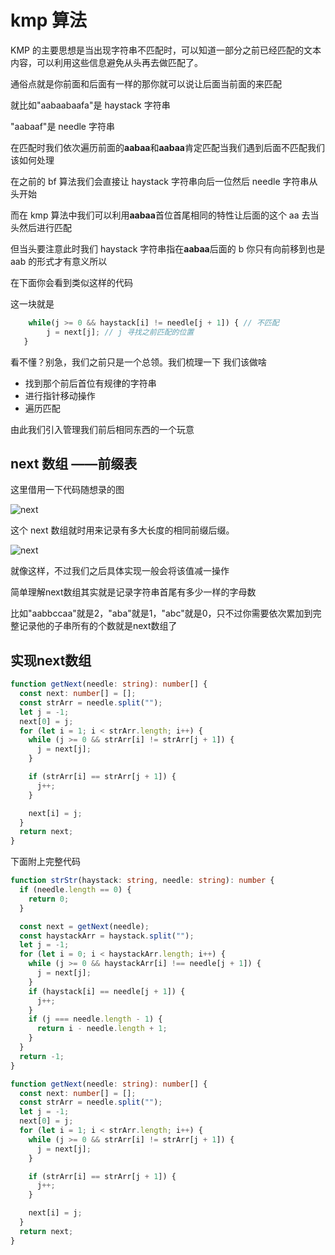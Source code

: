 # kmp 算法

KMP 的主要思想是当出现字符串不匹配时，可以知道一部分之前已经匹配的文本内容，可以利用这些信息避免从头再去做匹配了。

通俗点就是你前面和后面有一样的那你就可以说让后面当前面的来匹配

就比如"aabaabaafa"是 haystack 字符串

"aabaaf"是 needle 字符串

在匹配时我们依次遍历前面的**aabaa**和**aabaa**肯定匹配当我们遇到后面不匹配我们该如何处理

在之前的 bf 算法我们会直接让 haystack 字符串向后一位然后 needle 字符串从头开始

而在 kmp 算法中我们可以利用**aabaa**首位首尾相同的特性让后面的这个 aa 去当头然后进行匹配

但当头要注意此时我们 haystack 字符串指在**aabaa**后面的 b 你只有向前移到也是 aab 的形式才有意义所以

在下面你会看到类似这样的代码

这一块就是

```js
    while(j >= 0 && haystack[i] != needle[j + 1]) { // 不匹配
        j = next[j]; // j 寻找之前匹配的位置
   }
```

看不懂？别急，我们之前只是一个总领。我们梳理一下
我们该做啥

- 找到那个前后首位有规律的字符串
- 进行指针移动操作
- 遍历匹配

由此我们引入管理我们前后相同东西的一个玩意

## next 数组 ——前缀表

这里借用一下代码随想录的图

![next](/imgs/algorithm/KMP.gif)

这个 next 数组就时用来记录有多大长度的相同前缀后缀。

![next](/imgs/algorithm/KMP-next.png)

就像这样，不过我们之后具体实现一般会将该值减一操作

简单理解next数组其实就是记录字符串首尾有多少一样的字母数

比如"aabbccaa"就是2，"aba"就是1，"abc"就是0，只不过你需要依次累加到完整记录他的子串所有的个数就是next数组了

## 实现next数组


``` ts
function getNext(needle: string): number[] {
  const next: number[] = [];
  const strArr = needle.split("");
  let j = -1;
  next[0] = j;
  for (let i = 1; i < strArr.length; i++) {
    while (j >= 0 && strArr[i] != strArr[j + 1]) {
      j = next[j];
    }

    if (strArr[i] == strArr[j + 1]) {
      j++;
    }

    next[i] = j;
  }
  return next;
}

```

下面附上完整代码
``` ts
function strStr(haystack: string, needle: string): number {
  if (needle.length == 0) {
    return 0;
  }

  const next = getNext(needle);
  const haystackArr = haystack.split("");
  let j = -1;
  for (let i = 0; i < haystackArr.length; i++) {
    while (j >= 0 && haystackArr[i] !== needle[j + 1]) {
      j = next[j];
    }
    if (haystack[i] == needle[j + 1]) {
      j++;
    }
    if (j === needle.length - 1) {
      return i - needle.length + 1;
    }
  }
  return -1;
}

function getNext(needle: string): number[] {
  const next: number[] = [];
  const strArr = needle.split("");
  let j = -1;
  next[0] = j;
  for (let i = 1; i < strArr.length; i++) {
    while (j >= 0 && strArr[i] != strArr[j + 1]) {
      j = next[j];
    }

    if (strArr[i] == strArr[j + 1]) {
      j++;
    }

    next[i] = j;
  }
  return next;
}

```